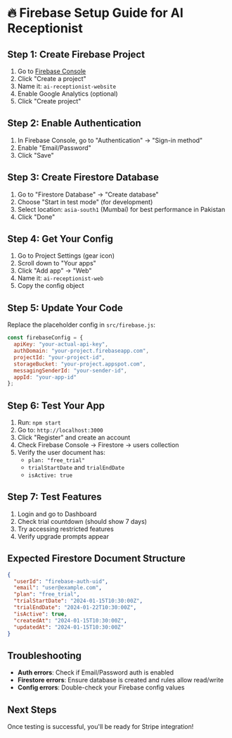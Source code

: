 # 🔥 Firebase Setup Guide for AI Receptionist

## Step 1: Create Firebase Project

1. Go to [Firebase Console](https://console.firebase.google.com/)
2. Click "Create a project"
3. Name it: `ai-receptionist-website`
4. Enable Google Analytics (optional)
5. Click "Create project"

## Step 2: Enable Authentication

1. In Firebase Console, go to "Authentication" → "Sign-in method"
2. Enable "Email/Password"
3. Click "Save"

## Step 3: Create Firestore Database

1. Go to "Firestore Database" → "Create database"
2. Choose "Start in test mode" (for development)
3. Select location: `asia-south1` (Mumbai) for best performance in Pakistan
4. Click "Done"

## Step 4: Get Your Config

1. Go to Project Settings (gear icon)
2. Scroll down to "Your apps"
3. Click "Add app" → "Web"
4. Name it: `ai-receptionist-web`
5. Copy the config object

## Step 5: Update Your Code

Replace the placeholder config in `src/firebase.js`:

```javascript
const firebaseConfig = {
  apiKey: "your-actual-api-key",
  authDomain: "your-project.firebaseapp.com",
  projectId: "your-project-id",
  storageBucket: "your-project.appspot.com",
  messagingSenderId: "your-sender-id",
  appId: "your-app-id"
};
```

## Step 6: Test Your App

1. Run: `npm start`
2. Go to: `http://localhost:3000`
3. Click "Register" and create an account
4. Check Firebase Console → Firestore → users collection
5. Verify the user document has:
   - `plan: "free_trial"`
   - `trialStartDate` and `trialEndDate`
   - `isActive: true`

## Step 7: Test Features

1. Login and go to Dashboard
2. Check trial countdown (should show 7 days)
3. Try accessing restricted features
4. Verify upgrade prompts appear

## Expected Firestore Document Structure

```json
{
  "userId": "firebase-auth-uid",
  "email": "user@example.com",
  "plan": "free_trial",
  "trialStartDate": "2024-01-15T10:30:00Z",
  "trialEndDate": "2024-01-22T10:30:00Z",
  "isActive": true,
  "createdAt": "2024-01-15T10:30:00Z",
  "updatedAt": "2024-01-15T10:30:00Z"
}
```

## Troubleshooting

- **Auth errors**: Check if Email/Password auth is enabled
- **Firestore errors**: Ensure database is created and rules allow read/write
- **Config errors**: Double-check your Firebase config values

## Next Steps

Once testing is successful, you'll be ready for Stripe integration! 